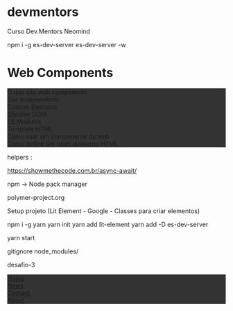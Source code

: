 # devmentors

Curso Dev.Mentors Neomind

npm i -g es-dev-server
es-dev-server -w

# Web Components

- O que são web components
  - Sao independente
  -
- Custom Elements
- Shadow DOM
- ES Modules
- Template HTML
- Como usar um componente da web
- Como definir um novo elemento HTML.

helpers :

https://showmethecode.com.br/async-await/

npm -> Node pack manager

polymer-project.org

Setup projeto (Lit Element - Google - Classes para criar elementos)

npm i -g yarn
yarn init
yarn add lit-element
yarn add -D es-dev-server

yarn start

gitignore
node_modules/

desafio-3

<!DOCTYPE html>
<html>
<head>
<style>
ul {
  list-style-type: none;
  margin: 0;
  padding: 0;
  overflow: hidden;
  background-color: #333333;
}

li {
float: left;
}

li a {
display: block;
color: white;
text-align: center;
padding: 16px;
text-decoration: none;
}

li a:hover {
background-color: #111111;
}
</style>

</head>
<body>

<ul>
  <li><a href="#home">Home</a></li>
  <li><a href="#news">News</a></li>
  <li><a href="#contact">Contact</a></li>
  <li><a href="#about">About</a></li>
</ul>

</body>
</html>
